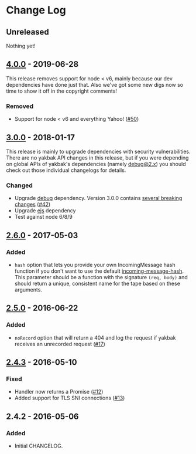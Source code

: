 # Change Log

## Unreleased

Nothing yet!

## [4.0.0] - 2019-06-28

This release removes support for node < v6, mainly because our dev dependencies have done just that. Also we've got some new digs now so time to show it off in the copyright comments! 

### Removed

- Support for node < v6 and everything Yahoo! ([#50])

## [3.0.0] - 2018-01-17

This release is mainly to upgrade dependencies with security vulnerabilities. There are no yakbak API changes in this release, but if you were depending on global APIs of yakbak's dependencies (namely debug@2.x) you should check out those individual changelogs for details.

### Changed

- Upgrade [debug](https://github.com/visionmedia/debug) dependency. Version 3.0.0 contains [several breaking changes](https://github.com/visionmedia/debug/blob/master/CHANGELOG.md#300--2017-08-08) ([#42])
- Upgrade [ejs](https://github.com/mde/ejs) dependency
- Test against node 6/8/9

## [2.6.0] - 2017-05-03

### Added

- `hash` option that lets you provide your own IncomingMessage hash function if you don't want to use the default [incoming-message-hash](https://github.com/flickr/incoming-message-hash). This parameter should be a function with the signature `(req, body)` and should return a unique, consistent name for the tape based on these arguments.

## [2.5.0] - 2016-06-22

### Added

- `noRecord` option that will return a 404 and log the request if yakbak receives an unrecorded request ([#17])

## [2.4.3] - 2016-05-10

### Fixed

- Handler now returns a Promise ([#12])
- Added support for TLS SNI connections ([#13])

## 2.4.2 - 2016-05-06

### Added

- Initial CHANGELOG.

[2.4.3]: https://github.com/flickr/yakbak/compare/v2.4.2...v2.4.3
[2.5.0]: https://github.com/flickr/yakbak/compare/v2.4.3...v2.5.0
[2.6.0]: https://github.com/flickr/yakbak/compare/v2.5.0...v2.6.0
[3.0.0]: https://github.com/flickr/yakbak/compare/v2.6.0...v3.0.0
[4.0.0]: https://github.com/flickr/yakbak/compare/v3.6.0...v4.0.0

[#12]: https://github.com/flickr/yakbak/pull/12
[#13]: https://github.com/flickr/yakbak/pull/13
[#17]: https://github.com/flickr/yakbak/pull/17
[#30]: https://github.com/flickr/yakbak/pull/30
[#42]: https://github.com/flickr/yakbak/pull/42
[#50]: https://github.com/flickr/yakbak/pull/50
